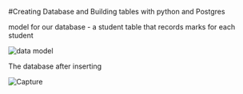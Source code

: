 #Creating Database and Building tables with python and Postgres

model for our database - a student table that records marks for each student

![data model](https://user-images.githubusercontent.com/69304233/179770042-9f63f756-361d-4977-b4cb-53e3258c72ec.PNG)

The database after inserting 

![Capture](https://user-images.githubusercontent.com/69304233/179770253-7065c9e1-6eed-4c04-b3ba-735958d50e78.PNG)


